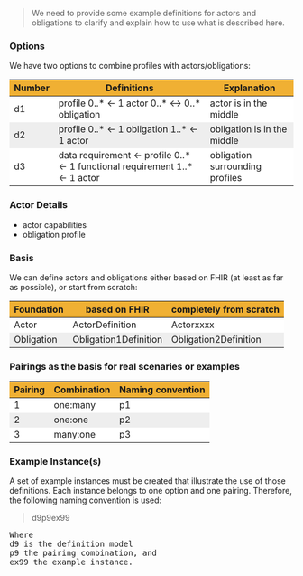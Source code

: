 <style>
table th {background: #f0b033}
table tr:nth-child(even) {background: #EEE}
table tr:nth-child(odd) {background: #FFF}
</style>

> We need to provide some example definitions for actors and obligations to clarify and explain how to use what is described here.


### Options

We have two options to combine profiles with actors/obligations:

| Number | Definitions | Explanation | 
| --- | --- | --- |
| d1 | profile 0..* <- 1 actor 0..* <-> 0..* obligation | actor is in the middle |
| d2 | profile 0..* <- 1 obligation 1..* <- 1 actor | obligation is in the middle |
| d3 | data requirement <- profile 0..* <- 1 functional requirement 1..* <- 1 actor | obligation surrounding profiles |

### Actor Details

* actor capabilities
* obligation profile

### Basis

We can define actors and obligations either based on FHIR (at least as far as possible), or start from scratch:

| Foundation | based on FHIR | completely from scratch |
| --- | --- | --- |
| Actor | ActorDefinition | Actorxxxx |
| Obligation | Obligation1Definition | Obligation2Definition |

### Pairings as the basis for real scenaries or examples

| Pairing | Combination | Naming convention |
| --- | --- | --- | 
| 1 | one:many | p1 |
| 2 | one:one | p2 |
| 3 | many:one | p3 |

### Example Instance(s)

A set of example instances must be created that illustrate the use of those definitions.
Each instance belongs to one option and one pairing.
Therefore, the following naming convention is used:

> d9p9ex99

<pre>
Where
d9 is the definition model
p9 the pairing combination, and
ex99 the example instance.
</pre> 

